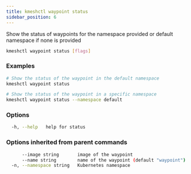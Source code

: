```yaml
---
title: kmeshctl waypoint status
sidebar_position: 6
---
```


Show the status of waypoints for the namespace provided or default namespace if none is provided

```bash
kmeshctl waypoint status [flags]
```

### Examples

```bash
# Show the status of the waypoint in the default namespace
kmeshctl waypoint status

# Show the status of the waypoint in a specific namespace
kmeshctl waypoint status --namespace default
```

### Options

```bash
  -h, --help   help for status
```

### Options inherited from parent commands

```bash
      --image string       image of the waypoint
      --name string        name of the waypoint (default "waypoint")
  -n, --namespace string   Kubernetes namespace
```
